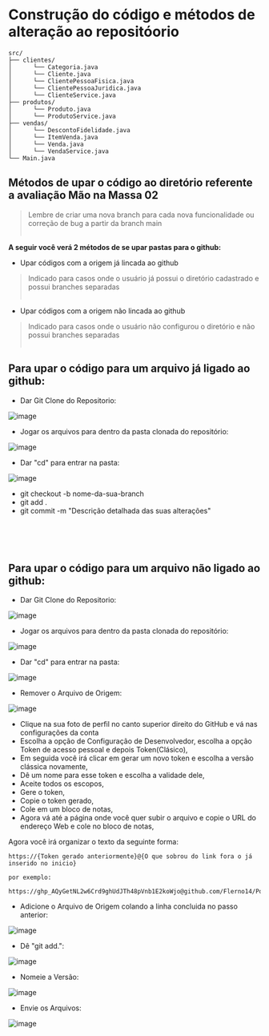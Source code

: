# Construção do código e métodos de alteração ao repositóorio
    src/
    ├── clientes/
    │      └── Categoria.java
    │      └── Cliente.java
    │      └── ClientePessoaFisica.java
    │      └── ClientePessoaJuridica.java
    │      └── ClienteService.java
    ├── produtos/
    │      └── Produto.java
    │      └── ProdutoService.java
    ├── vendas/
    │      └── DescontoFidelidade.java
    │      └── ItemVenda.java
    │      └── Venda.java
    │      └── VendaService.java
    └── Main.java

## Métodos de upar o código ao diretório referente a avaliação Mão na Massa 02
>Lembre de criar uma nova branch para cada nova funcionalidade ou correção de bug a partir da branch main
<br><br>

**A seguir você verá 2 métodos de se upar pastas para o github:**
 - Upar códigos com a origem já lincada ao github <br>
 >Indicado para casos onde o usuário já possui o diretório cadastrado e possui branches separadas <br><br>
 - Upar códigos com a origem não lincada ao github
 >Indicado para casos onde o usuário não configurou o diretório e não possui branches separadas <br><br>







## Para upar o código para um arquivo já ligado ao github:

- Dar Git Clone do Repositorio:

![image](https://github.com/user-attachments/assets/12a4354c-f170-478b-a151-550f7ccd54ef)

- Jogar os arquivos para dentro da pasta clonada do repositório:

![image](https://github.com/user-attachments/assets/57a55437-0956-4e8c-8e46-de9d05456ebf)


- Dar "cd" para entrar na pasta:

![image](https://github.com/user-attachments/assets/a27802b4-2372-42f0-9057-c279f83fe702)

 - git checkout -b nome-da-sua-branch
 - git add .
 - git commit -m "Descrição detalhada das suas alterações"


<br><br><br>
## Para upar o código para um arquivo não ligado ao github:

- Dar Git Clone do Repositorio:

![image](https://github.com/user-attachments/assets/12a4354c-f170-478b-a151-550f7ccd54ef)

- Jogar os arquivos para dentro da pasta clonada do repositório:

![image](https://github.com/user-attachments/assets/57a55437-0956-4e8c-8e46-de9d05456ebf)


- Dar "cd" para entrar na pasta:

![image](https://github.com/user-attachments/assets/a27802b4-2372-42f0-9057-c279f83fe702)


- Remover o Arquivo de Origem:

![image](https://github.com/user-attachments/assets/22d27a43-c29f-43d3-a7b1-a4b4960430dc)


- Clique na sua foto de perfil no canto superior direito do GitHub e vá nas configurações da conta
- Escolha a opção de Configuração de Desenvolvedor, escolha a opção Token de acesso pessoal e depois Token(Clásico),
- Em seguida você irá clicar em gerar um novo token e escolha a versão clássica novamente,
- Dê um nome para esse token e escolha a validade dele,
- Aceite todos os escopos,
- Gere o token,
- Copie o token gerado,
- Cole em um bloco de notas,
- Agora vá até a página onde você quer subir o arquivo e copie o URL do endereço Web e cole no bloco de notas,

Agora você irá organizar o texto da seguinte forma:

    https://{Token gerado anteriormente}@{O que sobrou do link fora o já inserido no inicio}
    
    por exemplo:
    
    https://ghp_AQyGetNL2w6Crd9ghUdJTh48pVnb1E2koWjo@github.com/Flerno14/Portfolio_Formado.git


- Adicione o Arquivo de Origem colando a linha concluida no passo anterior:

![image](https://github.com/user-attachments/assets/ea440d7f-15c3-419a-aa85-a47cc2055eda)


- Dê "git add.":

![image](https://github.com/user-attachments/assets/dd2bcd5c-11c1-464b-be55-055231b290a9)


- Nomeie a Versão:

![image](https://github.com/user-attachments/assets/1c4ec1ea-4fbb-45ff-a17c-b0b966e18daf)


- Envie os Arquivos:

![image](https://github.com/user-attachments/assets/29a41df9-5d02-4a20-b08c-368c580c1365)
